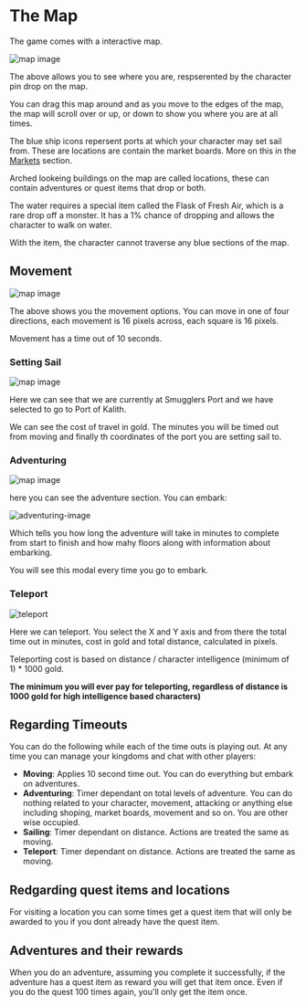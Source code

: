 # The Map

The game comes with a interactive map.

![map image](/storage/info/map/images/map.png)

The above allows you to see where you are, respserented by the character pin drop on the map.

You can drag this map around and as you move to the edges of the map, the map will scroll over or up, or down to show you where you are at all times.

The blue ship icons repersent ports at which your character may set sail from. These are locations are contain the market boards. More on this in the [Markets]() section.

Arched lookeing buildings on the map are called locations, these can contain adventures or quest items that drop or both.

The water requires a special item called the Flask of Fresh Air, which is a rare drop off a monster. It has a 1% chance of dropping and allows the character to walk on water.

With  the item, the character cannot traverse any blue sections of the map.

## Movement

![map image](/storage/info/map/images/movement.png)

The above shows you the movement options. You can move in one of four directions, each movement is 16 pixels across, each square is 16 pixels.

Movement has a time out of 10 seconds.

### Setting Sail

![map image](/storage/info/map/images/set-sail.png)

Here we can see that we are currently at Smugglers Port and we have selected to go to Port of Kalith.

We can see the cost of travel in gold. The minutes you will be timed out from moving and finally th coordinates of the port you are setting sail to.

### Adventuring

![map image](/storage/info/map/images/adventuring.png)

here you can see the adventure section. You can embark:

![adventuring-image](/storage/info/map/images/adventuring-modal.png)

Which tells you how long the adventure will take in minutes to complete from start to finish and how mahy floors along with information about embarking.

You will see this modal every time you go to embark.

### Teleport

![teleport](/storage/info/map/images/teleport.png)

Here we can teleport. You select the X and Y axis and from there the total time out in minutes, cost in gold and total distance, calculated in pixels.

Teleporting cost is based on distance / character intelligence (minimum of 1) * 1000 gold.

**The minimum you will ever pay for teleporting, regardless of distance is 1000 gold for high intelligence based characters)**

## Regarding Timeouts

You can do the following while each of the time outs is playing out. At any time you can manage your kingdoms and chat with other players:

- **Moving**: Applies 10 second time out. You can do everything but embark on adventures.
- **Adventuring**: Timer dependant on total levels of adventure. You can do nothing related to your character, movement, attacking or anything else including shoping, market boards, movement and so on. You are other wise occupied.
- **Sailing**: Timer dependant on distance. Actions are treated the same as moving.
- **Teleport**: Timer dependant on distance. Actions are treated the same as moving.

## Redgarding quest items and locations

For visiting a location you can some times get a quest item that will only be awarded to you if you dont already have the quest item.

## Adventures and their rewards

When you do an adventure, assuming you complete it successfully, if the adventure has a quest item as reward you will get that item once. Even if you do the quest 100 times again, you'll only get the item once.





